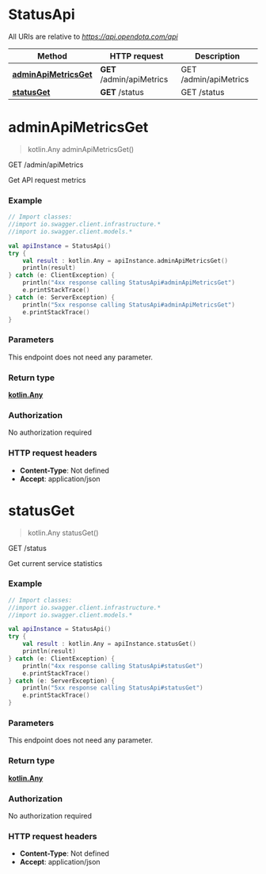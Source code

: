 # StatusApi

All URIs are relative to *https://api.opendota.com/api*

Method | HTTP request | Description
------------- | ------------- | -------------
[**adminApiMetricsGet**](StatusApi.md#adminApiMetricsGet) | **GET** /admin/apiMetrics | GET /admin/apiMetrics
[**statusGet**](StatusApi.md#statusGet) | **GET** /status | GET /status


<a name="adminApiMetricsGet"></a>
# **adminApiMetricsGet**
> kotlin.Any adminApiMetricsGet()

GET /admin/apiMetrics

Get API request metrics

### Example
```kotlin
// Import classes:
//import io.swagger.client.infrastructure.*
//import io.swagger.client.models.*

val apiInstance = StatusApi()
try {
    val result : kotlin.Any = apiInstance.adminApiMetricsGet()
    println(result)
} catch (e: ClientException) {
    println("4xx response calling StatusApi#adminApiMetricsGet")
    e.printStackTrace()
} catch (e: ServerException) {
    println("5xx response calling StatusApi#adminApiMetricsGet")
    e.printStackTrace()
}
```

### Parameters
This endpoint does not need any parameter.

### Return type

[**kotlin.Any**](kotlin.Any.md)

### Authorization

No authorization required

### HTTP request headers

 - **Content-Type**: Not defined
 - **Accept**: application/json

<a name="statusGet"></a>
# **statusGet**
> kotlin.Any statusGet()

GET /status

Get current service statistics

### Example
```kotlin
// Import classes:
//import io.swagger.client.infrastructure.*
//import io.swagger.client.models.*

val apiInstance = StatusApi()
try {
    val result : kotlin.Any = apiInstance.statusGet()
    println(result)
} catch (e: ClientException) {
    println("4xx response calling StatusApi#statusGet")
    e.printStackTrace()
} catch (e: ServerException) {
    println("5xx response calling StatusApi#statusGet")
    e.printStackTrace()
}
```

### Parameters
This endpoint does not need any parameter.

### Return type

[**kotlin.Any**](kotlin.Any.md)

### Authorization

No authorization required

### HTTP request headers

 - **Content-Type**: Not defined
 - **Accept**: application/json

